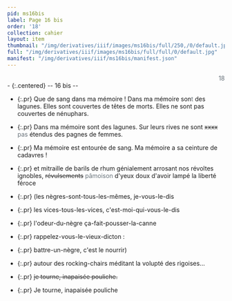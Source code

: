 ```yaml
---
pid: ms16bis
label: Page 16 bis
order: '18'
collection: cahier
layout: item
thumbnail: "/img/derivatives/iiif/images/ms16bis/full/250,/0/default.jpg"
full: "/img/derivatives/iiif/images/ms16bis/full/full/0/default.jpg"
manifest: "/img/derivatives/iiif/ms16bis/manifest.json"
---
```


<div align="right" style='color:#677179'> 18</div> 
- {:.centered} -- 16 bis --

- {:.pr} Que de sang dans ma mémoire ! Dans ma mémoire son<add style='color:#677179'>t </add>des lagunes. Elles sont couvertes de têtes de morts. Elles ne sont pas couvertes de nénuphars.
- {:.pr} Dans ma mémoire sont des lagunes. Sur leurs rives ne sont <del style='color:#303030'>xxxx</del><add style='color:#677179'> pas</add> étendus des pagnes de femmes.
- {:.pr} Ma mémoire est entourée de sang. Ma mémoire a sa ceinture de cadavres ! 

- {:.pr} et mitraille de barils de rhum génialement arrosant nos révoltes ignobles, <del style='color:#303030'>révulsements</del><add style='color:#677179'> pâmoison </add>d'yeux doux d'avoir lampé la liberté féroce

- {:.pr} (les nègres-sont-tous-les-mêmes, je-vous-le-dis
- {:.pr} les vices-tous-les-vices, c'est-moi-qui-vous-le-dis
- {:.pr} l'odeur-du-nègre ça-fait-pousser-la-canne
- {:.pr} rappelez-vous-le-vieux-dicton : 
- {:.pr} battre-un-nègre, c'est le nourrir)

- {:.pr} autour des rocking-chairs méditant la volupté des rigoises...

- {:.pr} <del style='color:#303030'>je tourne, inapaisée pouliche.</del>
- {:.pr} Je tourne, inapaisée pouliche

